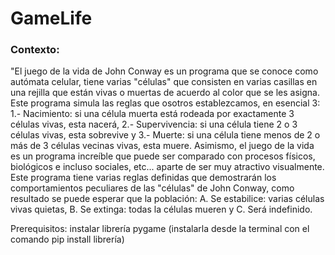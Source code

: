 # GameLife
### Contexto:
"El juego de la vida de John Conway es un programa que se conoce como autómata celular, tiene varias "células" que consisten en varias casillas en una rejilla que están vivas o muertas de acuerdo al color que se les asigna. Este programa simula las reglas que osotros establezcamos, en esencial 3: 1.- Nacimiento: si una célula muerta está rodeada por exactamente 3 células vivas, esta nacerá, 2.- Supervivencia: si una célula tiene 2 o 3 células vivas, esta sobrevive y 3.- Muerte: si una célula tiene menos de 2 o más de 3 células vecinas vivas, esta muere. Asimismo, el juego de la vida es un programa increíble que puede ser comparado con procesos físicos, biológicos e incluso sociales, etc... aparte de ser muy atractivo visualmente.                            Este programa tiene varias reglas definidas que demostrarán los comportamientos peculiares de las "células" de John Conway, como resultado se puede esperar que la población: A. Se estabilice: varias células vivas quietas, B. Se extinga: todas la células mueren y C. Será indefinido.

Prerequisitos: instalar librería pygame (instalarla desde la terminal con el comando pip install librería)

